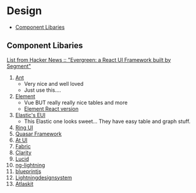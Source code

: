 # Design

<!-- TOC depthFrom:2 -->

- [Component Libaries](#component-libaries)

<!-- /TOC -->

## Component Libaries

[List from Hacker News :: "Evergreen: a React UI Framework built by Segment"](https://news.ycombinator.com/item?id=18234867)

1. [Ant](https://ant.design/)
    - Very nice and well loved
    - Just use this....
1. [Element](https://element.eleme.io/)
    - Vue BUT really really nice tables and more
    - [Element React version](https://github.com/ElemeFE/element-react)
1. [Elastic's EUI](https://elastic.github.io/eui/)
    - This Elastic one looks sweet... They have easy table and graph stuff.
1. [Ring UI](http://www.jetbrains.org/ring-ui/)
1. [Quasar Framework](https://quasar-framework.org/)
1. [At UI](https://at-ui.github.io/at-ui/)
1. [Fabric](https://developer.microsoft.com/en-us/fabric)
1. [Clarity](https://vmware.github.io/clarity/)
1. [Lucid](http://appnexus.github.io/lucid/)
1. [ng-lightning](https://ng-lightning.github.io/ng-lightning/)
1. [blueprintjs](https://blueprintjs.com/)
1. [Lightningdesignsystem](https://www.lightningdesignsystem.com/)
1. [Atlaskit](https://atlaskit.atlassian.com/)
